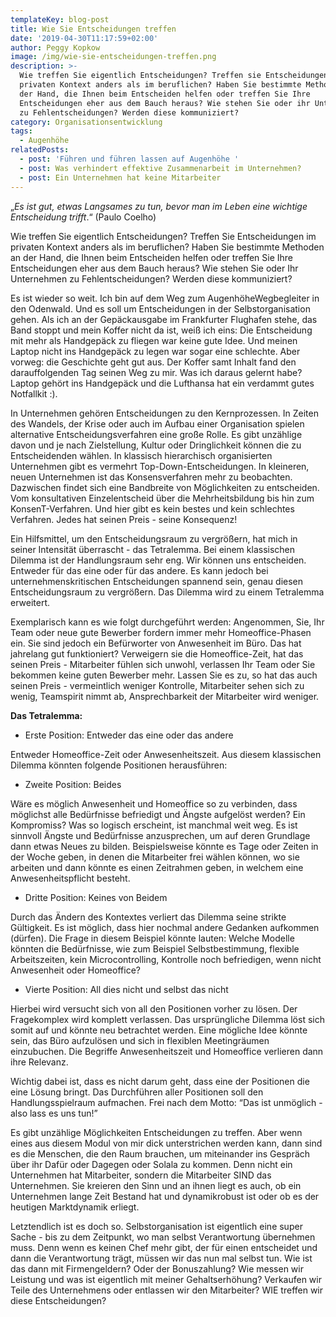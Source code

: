 ```yaml
---
templateKey: blog-post
title: Wie Sie Entscheidungen treffen
date: '2019-04-30T11:17:59+02:00'
author: Peggy Kopkow
image: /img/wie-sie-entscheidungen-treffen.png
description: >-
  Wie treffen Sie eigentlich Entscheidungen? Treffen sie Entscheidungen im
  privaten Kontext anders als im beruflichen? Haben Sie bestimmte Methoden an
  der Hand, die Ihnen beim Entscheiden helfen oder treffen Sie Ihre
  Entscheidungen eher aus dem Bauch heraus? Wie stehen Sie oder ihr Unternehmen
  zu Fehlentscheidungen? Werden diese kommuniziert? 
category: Organisationsentwicklung
tags:
  - Augenhöhe
relatedPosts:
  - post: 'Führen und führen lassen auf Augenhöhe '
  - post: Was verhindert effektive Zusammenarbeit im Unternehmen?
  - post: Ein Unternehmen hat keine Mitarbeiter
---
```

 „_Es ist gut, etwas Langsames zu tun, bevor man im Leben eine wichtige Entscheidung trifft_.“ (Paulo Coelho)

Wie treffen Sie eigentlich Entscheidungen? Treffen Sie Entscheidungen im privaten Kontext anders als im beruflichen? Haben Sie bestimmte Methoden an der Hand, die Ihnen beim Entscheiden helfen oder treffen Sie Ihre Entscheidungen eher aus dem Bauch heraus? Wie stehen Sie oder Ihr Unternehmen zu Fehlentscheidungen? Werden diese kommuniziert? 

Es ist wieder so weit. Ich bin auf dem Weg zum AugenhöheWegbegleiter in den Odenwald. Und es soll um Entscheidungen in der Selbstorganisation gehen. Als ich an der Gepäckausgabe im Frankfurter Flughafen stehe, das Band stoppt und mein Koffer nicht da ist, weiß ich eins: Die Entscheidung mit mehr als Handgepäck zu fliegen war keine gute Idee. Und meinen Laptop nicht ins Handgepäck zu legen war sogar eine schlechte. Aber vorweg: die Geschichte geht gut aus. Der Koffer samt Inhalt fand den darauffolgenden Tag seinen Weg zu mir. Was ich daraus gelernt habe? Laptop gehört ins Handgepäck und die Lufthansa hat ein verdammt gutes Notfallkit :).

In Unternehmen gehören Entscheidungen zu den Kernprozessen. In Zeiten des Wandels, der Krise oder auch im Aufbau einer Organisation spielen alternative Entscheidungsverfahren eine große Rolle. Es gibt unzählige davon und je nach Zielstellung, Kultur oder Dringlichkeit können die zu Entscheidenden wählen. In klassisch hierarchisch organisierten Unternehmen gibt es vermehrt Top-Down-Entscheidungen. In kleineren, neuen Unternehmen ist das Konsensverfahren mehr zu beobachten. Dazwischen findet sich eine Bandbreite von Möglichkeiten zu entscheiden. Vom konsultativen Einzelentscheid über die Mehrheitsbildung bis hin zum KonsenT-Verfahren. Und hier gibt es kein bestes und kein schlechtes Verfahren. Jedes hat seinen Preis - seine Konsequenz! 

Ein Hilfsmittel, um den Entscheidungsraum zu vergrößern, hat mich in seiner Intensität überrascht - das Tetralemma. Bei einem klassischen Dilemma ist der Handlungsraum sehr eng. Wir können uns entscheiden. Entweder für das eine oder für das andere. Es kann jedoch bei unternehmenskritischen Entscheidungen spannend sein, genau diesen Entscheidungsraum zu vergrößern. Das Dilemma wird zu einem Tetralemma erweitert. 

Exemplarisch kann es wie folgt durchgeführt werden: Angenommen, Sie, Ihr Team oder neue gute Bewerber fordern immer mehr Homeoffice-Phasen ein. Sie sind jedoch ein Befürworter von Anwesenheit im Büro. Das hat jahrelang gut funktioniert? Verweigern sie die Homeoffice-Zeit, hat das seinen Preis - Mitarbeiter fühlen sich unwohl, verlassen Ihr Team oder Sie bekommen keine guten Bewerber mehr.  Lassen Sie es zu, so hat das auch seinen Preis - vermeintlich weniger Kontrolle, Mitarbeiter sehen sich zu wenig, Teamspirit nimmt ab, Ansprechbarkeit der Mitarbeiter wird weniger. 

**Das Tetralemma:**

* Erste Position: Entweder das eine oder das andere

Entweder Homeoffice-Zeit oder Anwesenheitszeit.
Aus diesem klassischen Dilemma könnten folgende Positionen herausführen:

* Zweite Position: Beides

Wäre es möglich Anwesenheit und Homeoffice so zu verbinden, dass möglichst alle Bedürfnisse befriedigt und Ängste aufgelöst werden? Ein Kompromiss? Was so logisch erscheint, ist manchmal weit weg. Es ist sinnvoll Ängste und Bedürfnisse anzusprechen, um auf deren Grundlage dann etwas Neues zu bilden. Beispielsweise könnte es Tage oder Zeiten in der Woche geben, in denen die Mitarbeiter frei wählen können, wo sie arbeiten und dann könnte es einen Zeitrahmen geben, in welchem eine Anwesenheitspflicht besteht.

* Dritte Position: Keines von Beidem

Durch das Ändern des Kontextes verliert das Dilemma seine strikte Gültigkeit. Es ist möglich, dass hier nochmal andere Gedanken aufkommen (dürfen). Die Frage in diesem Beispiel könnte lauten: Welche Modelle könnten die Bedürfnisse, wie zum Beispiel Selbstbestimmung, flexible Arbeitszeiten, kein Microcontrolling, Kontrolle noch befriedigen, wenn nicht Anwesenheit oder Homeoffice? 

* Vierte Position: All dies nicht und selbst das nicht

Hierbei wird versucht sich von all den Positionen vorher zu lösen. Der Fragekomplex wird komplett verlassen. Das ursprüngliche Dilemma löst sich somit auf und könnte neu betrachtet werden. Eine mögliche Idee könnte sein, das Büro aufzulösen und sich in flexiblen Meetingräumen einzubuchen. Die Begriffe Anwesenheitszeit und Homeoffice verlieren dann ihre Relevanz.

Wichtig dabei ist, dass es nicht darum geht, dass eine der Positionen die eine Lösung bringt. Das Durchführen aller Positionen soll den Handlungsspielraum aufmachen. Frei nach dem Motto: “Das ist unmöglich - also lass es uns tun!”

Es gibt unzählige Möglichkeiten Entscheidungen zu treffen. Aber wenn eines aus diesem Modul von mir dick unterstrichen werden kann, dann sind es die Menschen, die den Raum brauchen, um miteinander ins Gespräch über ihr Dafür oder Dagegen oder Solala zu kommen. Denn nicht ein Unternehmen hat Mitarbeiter, sondern die Mitarbeiter SIND das Unternehmen. Sie kreieren den Sinn und an ihnen liegt es auch, ob ein Unternehmen lange Zeit Bestand hat und dynamikrobust ist oder ob es der heutigen Marktdynamik erliegt. 

Letztendlich ist es doch so. Selbstorganisation ist eigentlich eine super Sache - bis zu dem Zeitpunkt, wo man selbst Verantwortung übernehmen muss. Denn wenn es keinen Chef mehr gibt, der für einen entscheidet und dann die Verantwortung trägt, müssen wir das nun mal selbst tun. Wie ist das dann mit Firmengeldern? Oder der Bonuszahlung? Wie messen wir Leistung und was ist eigentlich mit meiner Gehaltserhöhung? Verkaufen wir Teile des Unternehmens oder entlassen wir den Mitarbeiter? WIE treffen wir diese Entscheidungen?
